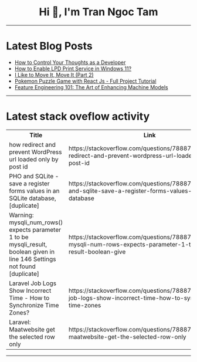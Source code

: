<h1 align="center">Hi 👋, I'm Tran Ngoc Tam</h1>

---

# Latest Blog Posts 
<!-- BLOG-POST-LIST:START -->
- [How to Control Your Thoughts as a Developer](https://dev.to/thekarlesi/how-to-control-your-thoughts-as-a-developer-4a7j)
- [How to Enable LPD Print Service in Windows 11?](https://dev.to/winsides/how-to-enable-lpd-print-service-in-windows-11-g0l)
- [I Like to Move It, Move It &lpar;Part 2&rpar;](https://dev.to/nmiller15/i-like-to-move-it-move-it-part-2-4p12)
- [Pokemon Puzzle Game with React Js - Full Project Tutorial](https://dev.to/imrankh13332994/pokemon-puzzle-game-with-react-js-full-project-tutorial-14f8)
- [Feature Engineering 101: The Art of Enhancing Machine Models](https://dev.to/samtheanalyst/feature-engineering-101-the-art-of-enhancing-machine-models-31e)
<!-- BLOG-POST-LIST:END -->

---

# Latest stack oveflow activity
<table>
  <tr><th>Title</th><th>Link</th></tr>
  <!-- STACKOVERFLOW:START --><tr><td>how redirect and prevent WordPress url loaded only by post id</td><td>https://stackoverflow.com/questions/78887536/how-redirect-and-prevent-wordpress-url-loaded-only-by-post-id</td></tr><tr><td>PHO and SQLite - save a register forms values in an SQLite database, [duplicate]</td><td>https://stackoverflow.com/questions/78887533/pho-and-sqlite-save-a-register-forms-values-in-an-sqlite-database</td></tr><tr><td>Warning: mysqli_num_rows&lpar;&rpar; expects parameter 1 to be mysqli_result, boolean given in line 146 Settings not found [duplicate]</td><td>https://stackoverflow.com/questions/78887365/warning-mysqli-num-rows-expects-parameter-1-to-be-mysqli-result-boolean-give</td></tr><tr><td>Laravel Job Logs Show Incorrect Time - How to Synchronize Time Zones?</td><td>https://stackoverflow.com/questions/78887360/laravel-job-logs-show-incorrect-time-how-to-synchronize-time-zones</td></tr><tr><td>Laravel: Maatwebsite get the selected row only</td><td>https://stackoverflow.com/questions/78887303/laravel-maatwebsite-get-the-selected-row-only</td></tr><!-- STACKOVERFLOW:END -->
</table>

---


